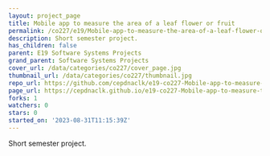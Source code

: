 ```yaml
---
layout: project_page
title: Mobile app to measure the area of a leaf flower or fruit
permalink: /co227/e19/Mobile-app-to-measure-the-area-of-a-leaf-flower-or-fruit/
description: Short semester project.
has_children: false
parent: E19 Software Systems Projects
grand_parent: Software Systems Projects
cover_url: /data/categories/co227/cover_page.jpg
thumbnail_url: /data/categories/co227/thumbnail.jpg
repo_url: https://github.com/cepdnaclk/e19-co227-Mobile-app-to-measure-the-area-of-a-leaf-flower-or-fruit
page_url: https://cepdnaclk.github.io/e19-co227-Mobile-app-to-measure-the-area-of-a-leaf-flower-or-fruit
forks: 1
watchers: 0
stars: 0
started_on: '2023-08-31T11:15:39Z'
---
```


Short semester project.